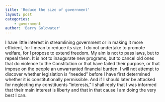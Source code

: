 ```yaml
---
title: 'Reduce the size of government'
layout: post
categories:
    - government
author: 'Barry Goldwater'
---
```


I have little interest in streamlining government or in making it more efficient, for I mean to reduce its size. I do not undertake to promote welfare, for I propose to extend freedom. My aim is not to pass laws, but to repeal them. It is not to inaugurate new programs, but to cancel old ones that do violence to the Constitution or that have failed their purpose, or that impose on the people an unwarranted financial burden. I will not attempt to discover whether legislation is “needed” before I have first determined whether it is constitutionally permissible. And if I should later be attacked for neglecting my constituents “interests,” I shall reply that I was informed that their main interest is liberty and that in that cause I am doing the very best I can.
